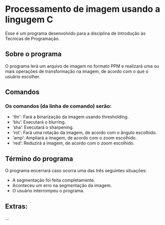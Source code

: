 # Processamento de imagem usando a lingugem C
Esse é um programa desenvolvido para a disciplina de Introdução às Tecnicas de Programação.

## Sobre o programa
O programa lerá um arquivo de imagem no formato PPM e realizará uma ou mais operações de transformação na imagem, de acordo com o que o usuário escolher.

## Comandos
### Os comandos (da linha de comando) serão:
- 'thr': Fará a binarização da imagem usando thresholding.
- ‘blu’: Executará o blurring.
- ‘sha’: Executará o sharpening.
- 'rot': Fará uma rotação da imagem, de acordo com o ângulo escolhido.
- 'amp’: Ampliará a imagem, de acordo com o zoom escolhido.
- ‘red’: Reduzirá a imagem, de acordo com o zoom escolhido.

## Término do programa
O programa encerrará caso ocorra uma das três seguintes situações:
- A segmentação foi feita completamente.
- Aconteceu um erro na segmentação da imagem.
- O usuário interrompeu o programa.

## Extras:

...
